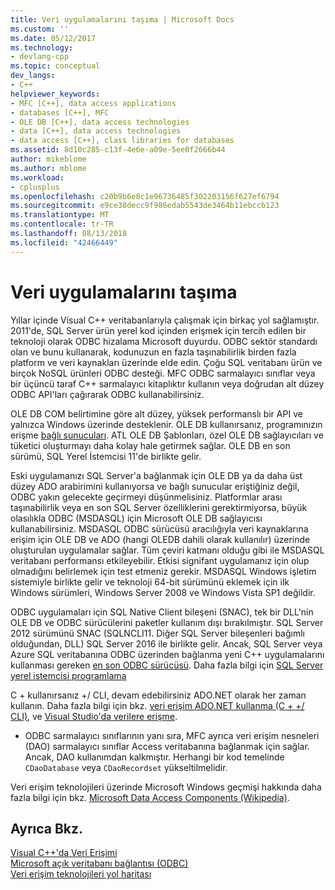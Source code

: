 ```yaml
---
title: Veri uygulamalarını taşıma | Microsoft Docs
ms.custom: ''
ms.date: 05/12/2017
ms.technology:
- devlang-cpp
ms.topic: conceptual
dev_langs:
- C++
helpviewer_keywords:
- MFC [C++], data access applications
- databases [C++], MFC
- OLE DB [C++], data access technologies
- data [C++], data access technologies
- data access [C++], class libraries for databases
ms.assetid: 8d10c285-c13f-4e6e-a09e-5ee0f2666b44
author: mikeblome
ms.author: mblome
ms.workload:
- cplusplus
ms.openlocfilehash: c20b9b6e8c1e96736485f302203156f627ef6794
ms.sourcegitcommit: e9ce38decc9f986edab5543de3464b11ebccb123
ms.translationtype: MT
ms.contentlocale: tr-TR
ms.lasthandoff: 08/13/2018
ms.locfileid: "42466449"
---
```

# <a name="porting-data-applications"></a>Veri uygulamalarını taşıma
Yıllar içinde Visual C++ veritabanlarıyla çalışmak için birkaç yol sağlamıştır. 2011'de, SQL Server ürün yerel kod içinden erişmek için tercih edilen bir teknoloji olarak ODBC hizalama Microsoft duyurdu. ODBC sektör standardı olan ve bunu kullanarak, kodunuzun en fazla taşınabilirlik birden fazla platform ve veri kaynakları üzerinde elde edin. Çoğu SQL veritabanı ürün ve birçok NoSQL ürünleri ODBC desteği. MFC ODBC sarmalayıcı sınıflar veya bir üçüncü taraf C++ sarmalayıcı kitaplıktır kullanın veya doğrudan alt düzey ODBC API'ları çağırarak ODBC kullanabilirsiniz. 

OLE DB COM belirtimine göre alt düzey, yüksek performanslı bir API ve yalnızca Windows üzerinde desteklenir. OLE DB kullanırsanız, programınızın erişme [bağlı sunucuları](/sql/relational-databases/linked-servers/linked-servers-database-engine). ATL OLE DB Şablonları, özel OLE DB sağlayıcıları ve tüketici oluşturmayı daha kolay hale getirmek sağlar. OLE DB en son sürümü, SQL Yerel İstemcisi 11'de birlikte gelir.  

Eski uygulamanızı SQL Server'a bağlanmak için OLE DB ya da daha üst düzey ADO arabirimini kullanıyorsa ve bağlı sunucular eriştiğiniz değil, ODBC yakın gelecekte geçirmeyi düşünmelisiniz. Platformlar arası taşınabilirlik veya en son SQL Server özelliklerini gerektirmiyorsa, büyük olasılıkla ODBC (MSDASQL) için Microsoft OLE DB sağlayıcısı kullanabilirsiniz.  MSDASQL ODBC sürücüsü aracılığıyla veri kaynaklarına erişim için OLE DB ve ADO (hangi OLEDB dahili olarak kullanılır) üzerinde oluşturulan uygulamalar sağlar. Tüm çeviri katmanı olduğu gibi ile MSDASQL veritabanı performansı etkileyebilir. Etkisi signifant uygulamanız için olup olmadığını belirlemek için test etmeniz gerekir. MSDASQL Windows işletim sistemiyle birlikte gelir ve teknoloji 64-bit sürümünü eklemek için ilk Windows sürümleri, Windows Server 2008 ve Windows Vista SP1 değildir.

ODBC uygulamaları için SQL Native Client bileşeni (SNAC), tek bir DLL'nin OLE DB ve ODBC sürücülerini paketler kullanım dışı bırakılmıştır. SQL Server 2012 sürümünü SNAC (SQLNCLI11. Diğer SQL Server bileşenleri bağımlı olduğundan, DLL) SQL Server 2016 ile birlikte gelir. Ancak, SQL Server veya Azure SQL veritabanına ODBC üzerinden bağlanma yeni C++ uygulamalarını kullanması gereken [en son ODBC sürücüsü](https://docs.microsoft.com/en-us/sql/connect/odbc/download-odbc-driver-for-sql-server). Daha fazla bilgi için [SQL Server yerel istemcisi programlama](/sql/relational-databases/native-client/sql-server-native-client-programming)

C + kullanırsanız +/ CLI, devam edebilirsiniz ADO.NET olarak her zaman kullanın. Daha fazla bilgi için bkz. [veri erişim ADO.NET kullanma (C + +/ CLI)](../dotnet/data-access-using-adonet-cpp-cli.md), ve [Visual Studio'da verilere erişme](/visualstudio/data-tools/accessing-data-in-visual-studio).  
  
- ODBC sarmalayıcı sınıflarının yanı sıra, MFC ayrıca veri erişim nesneleri (DAO) sarmalayıcı sınıflar Access veritabanına bağlanmak için sağlar.  Ancak, DAO kullanımdan kalkmıştır. Herhangi bir kod temelinde `CDaoDatabase` veya `CDaoRecordset` yükseltilmelidir. 

Veri erişim teknolojileri üzerinde Microsoft Windows geçmişi hakkında daha fazla bilgi için bkz. [Microsoft Data Access Components (Wikipedia)](https://en.wikipedia.org/wiki/Microsoft_Data_Access_Components).  

## <a name="see-also"></a>Ayrıca Bkz.  
 
[Visual C++'da Veri Erişimi](../data/data-access-in-cpp.md)  
[Microsoft açık veritabanı bağlantısı (ODBC)](https://docs.microsoft.com/sql/odbc/microsoft-open-database-connectivity-odbc)  
[Veri erişim teknolojileri yol haritası](https://msdn.microsoft.com/library/ms810810.aspx)  